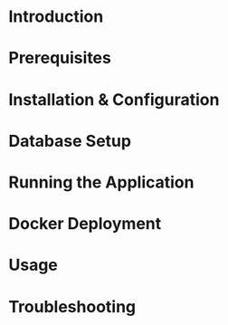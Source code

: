# Introduction

# Prerequisites

# Installation & Configuration

# Database Setup

# Running the Application

# Docker Deployment

# Usage

# Troubleshooting